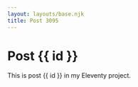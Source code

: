 ```yaml
---
layout: layouts/base.njk
title: Post 3095
---
```


# Post {{ id }}

This is post {{ id }} in my Eleventy project.
